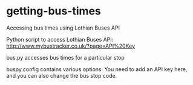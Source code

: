# getting-bus-times
Accessing bus times using Lothian Buses API

Python script to access Lothian Buses API: http://www.mybustracker.co.uk/?page=API%20Key

bus.py accesses bus times for a particular stop

buspy.config contains various options. You need to add an API key here, and you can also change the bus stop code.
